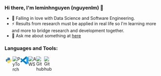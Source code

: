 ### Hi there, I'm leminhnguyen (nguyenlm) 👋
- 🌱 Falling in love with Data Science and Software Engineering.
- ⚡ Results from research must be applied in real life so I'm learning more and more to bridge research and development together.
- 💬 Ask me about something at [here](https://github.com/leminhnguyen/leminhnguyen/issues)

### Languages and Tools:
<img align="left" alt="Python" width="26px" src="https://raw.githubusercontent.com/github/explore/80688e429a7d4ef2fca1e82350fe8e3517d3494d/topics/python/python.png" />
<img align="left" alt="PyTorch" width="26px" src="https://www.vectorlogo.zone/logos/pytorch/pytorch-icon.svg" />
<img align="left" alt="Visual Studio Code" width="26px" src="https://raw.githubusercontent.com/github/explore/80688e429a7d4ef2fca1e82350fe8e3517d3494d/topics/visual-studio-code/visual-studio-code.png" />
<img align="left" alt="AWS" width="26px" src="https://www.vectorlogo.zone/logos/amazon_aws/amazon_aws-icon.svg" />
<img align="left" alt="Github" width="26px" src="https://www.vectorlogo.zone/logos/github/github-tile.svg" />
<img align="left" alt="Github" width="26px" src="https://www.vectorlogo.zone/logos/ubuntu/ubuntu-tile.svg" />
